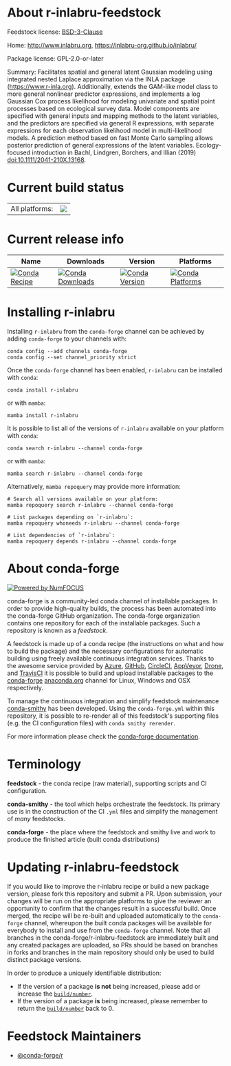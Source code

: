 About r-inlabru-feedstock
=========================

Feedstock license: [BSD-3-Clause](https://github.com/conda-forge/r-inlabru-feedstock/blob/main/LICENSE.txt)

Home: http://www.inlabru.org, https://inlabru-org.github.io/inlabru/

Package license: GPL-2.0-or-later

Summary: Facilitates spatial and general latent Gaussian modeling using integrated nested Laplace approximation via the INLA package (<https://www.r-inla.org>). Additionally, extends the GAM-like model class to more general nonlinear predictor expressions, and implements a log Gaussian Cox process likelihood for modeling univariate and spatial point processes based on ecological survey data. Model components are specified with general inputs and mapping methods to the latent variables, and the predictors are specified via general R expressions, with separate expressions for each observation likelihood model in multi-likelihood models. A prediction method based on fast Monte Carlo sampling allows posterior prediction of general expressions of the latent variables. Ecology-focused introduction in Bachl, Lindgren, Borchers, and Illian (2019) <doi:10.1111/2041-210X.13168>.

Current build status
====================


<table><tr><td>All platforms:</td>
    <td>
      <a href="https://dev.azure.com/conda-forge/feedstock-builds/_build/latest?definitionId=13740&branchName=main">
        <img src="https://dev.azure.com/conda-forge/feedstock-builds/_apis/build/status/r-inlabru-feedstock?branchName=main">
      </a>
    </td>
  </tr>
</table>

Current release info
====================

| Name | Downloads | Version | Platforms |
| --- | --- | --- | --- |
| [![Conda Recipe](https://img.shields.io/badge/recipe-r--inlabru-green.svg)](https://anaconda.org/conda-forge/r-inlabru) | [![Conda Downloads](https://img.shields.io/conda/dn/conda-forge/r-inlabru.svg)](https://anaconda.org/conda-forge/r-inlabru) | [![Conda Version](https://img.shields.io/conda/vn/conda-forge/r-inlabru.svg)](https://anaconda.org/conda-forge/r-inlabru) | [![Conda Platforms](https://img.shields.io/conda/pn/conda-forge/r-inlabru.svg)](https://anaconda.org/conda-forge/r-inlabru) |

Installing r-inlabru
====================

Installing `r-inlabru` from the `conda-forge` channel can be achieved by adding `conda-forge` to your channels with:

```
conda config --add channels conda-forge
conda config --set channel_priority strict
```

Once the `conda-forge` channel has been enabled, `r-inlabru` can be installed with `conda`:

```
conda install r-inlabru
```

or with `mamba`:

```
mamba install r-inlabru
```

It is possible to list all of the versions of `r-inlabru` available on your platform with `conda`:

```
conda search r-inlabru --channel conda-forge
```

or with `mamba`:

```
mamba search r-inlabru --channel conda-forge
```

Alternatively, `mamba repoquery` may provide more information:

```
# Search all versions available on your platform:
mamba repoquery search r-inlabru --channel conda-forge

# List packages depending on `r-inlabru`:
mamba repoquery whoneeds r-inlabru --channel conda-forge

# List dependencies of `r-inlabru`:
mamba repoquery depends r-inlabru --channel conda-forge
```


About conda-forge
=================

[![Powered by
NumFOCUS](https://img.shields.io/badge/powered%20by-NumFOCUS-orange.svg?style=flat&colorA=E1523D&colorB=007D8A)](https://numfocus.org)

conda-forge is a community-led conda channel of installable packages.
In order to provide high-quality builds, the process has been automated into the
conda-forge GitHub organization. The conda-forge organization contains one repository
for each of the installable packages. Such a repository is known as a *feedstock*.

A feedstock is made up of a conda recipe (the instructions on what and how to build
the package) and the necessary configurations for automatic building using freely
available continuous integration services. Thanks to the awesome service provided by
[Azure](https://azure.microsoft.com/en-us/services/devops/), [GitHub](https://github.com/),
[CircleCI](https://circleci.com/), [AppVeyor](https://www.appveyor.com/),
[Drone](https://cloud.drone.io/welcome), and [TravisCI](https://travis-ci.com/)
it is possible to build and upload installable packages to the
[conda-forge](https://anaconda.org/conda-forge) [anaconda.org](https://anaconda.org/)
channel for Linux, Windows and OSX respectively.

To manage the continuous integration and simplify feedstock maintenance
[conda-smithy](https://github.com/conda-forge/conda-smithy) has been developed.
Using the ``conda-forge.yml`` within this repository, it is possible to re-render all of
this feedstock's supporting files (e.g. the CI configuration files) with ``conda smithy rerender``.

For more information please check the [conda-forge documentation](https://conda-forge.org/docs/).

Terminology
===========

**feedstock** - the conda recipe (raw material), supporting scripts and CI configuration.

**conda-smithy** - the tool which helps orchestrate the feedstock.
                   Its primary use is in the construction of the CI ``.yml`` files
                   and simplify the management of *many* feedstocks.

**conda-forge** - the place where the feedstock and smithy live and work to
                  produce the finished article (built conda distributions)


Updating r-inlabru-feedstock
============================

If you would like to improve the r-inlabru recipe or build a new
package version, please fork this repository and submit a PR. Upon submission,
your changes will be run on the appropriate platforms to give the reviewer an
opportunity to confirm that the changes result in a successful build. Once
merged, the recipe will be re-built and uploaded automatically to the
`conda-forge` channel, whereupon the built conda packages will be available for
everybody to install and use from the `conda-forge` channel.
Note that all branches in the conda-forge/r-inlabru-feedstock are
immediately built and any created packages are uploaded, so PRs should be based
on branches in forks and branches in the main repository should only be used to
build distinct package versions.

In order to produce a uniquely identifiable distribution:
 * If the version of a package **is not** being increased, please add or increase
   the [``build/number``](https://docs.conda.io/projects/conda-build/en/latest/resources/define-metadata.html#build-number-and-string).
 * If the version of a package **is** being increased, please remember to return
   the [``build/number``](https://docs.conda.io/projects/conda-build/en/latest/resources/define-metadata.html#build-number-and-string)
   back to 0.

Feedstock Maintainers
=====================

* [@conda-forge/r](https://github.com/orgs/conda-forge/teams/r/)

